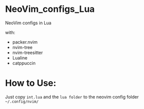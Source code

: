 # NeoVim_configs_Lua
NeoVim configs in Lua

with:
- packer.nvim
- nvim-tree
- nvim-treesitter
- Lualine
- catppuccin

# How to Use:
Just copy `int.lua` and the `lua folder` to the neovim config folder `~/.config/nvim/`
